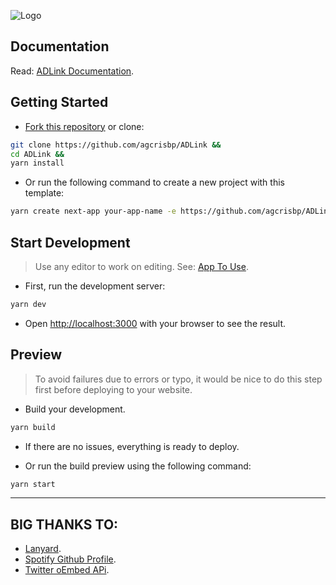 ![Logo](public/logo.png)

## Documentation
Read: [ADLink Documentation](https://bit.ly/ADLink-Docs).

## Getting Started
- [Fork this repository](https://github.com/agcrisbp/ADLink/fork) or clone:

```bash
git clone https://github.com/agcrisbp/ADLink &&
cd ADLink &&
yarn install
```

- Or run the following command to create a new project with this template:

```bash
yarn create next-app your-app-name -e https://github.com/agcrisbp/ADLink
```

## Start Development
> Use any editor to work on editing. See: [App To Use](https://adlink.agcrisbp.my.id/en/docs/app-to-use).

- First, run the development server:

```bash
yarn dev
```

- Open [http://localhost:3000](http://localhost:3000) with your browser to see the result.

## Preview
> To avoid failures due to errors or typo, it would be nice to do this step first before deploying to your website.

- Build your development.
```bash
yarn build
```

- If there are no issues, everything is ready to deploy.

- Or run the build preview using the following command:

```bash
yarn start
```

---

## BIG THANKS TO:
- [Lanyard](https://github.com/Phineas/lanyard).
- [Spotify Github Profile](https://github.com/kittinan/spotify-github-profile).
- [Twitter oEmbed APi](https://developer.twitter.com/en/docs/twitter-for-websites/timelines/guides/oembed-api).